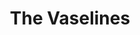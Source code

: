 ---
title: "The Vaselines"
summary: "The group was formed in Edinburgh in 1987 by singers/guitarists Eugene Kelly and Frances McKee, who were later joined by Kelly's brother Charles on drums and James Seenan on bass. Soon signing to Pastels frontman Stephan Pastel's newly formed 53rd and 3rd label, the Vaselines' first-ever studio session yielded their debut single, 1987's \"Son of a Gun.\" The follow-up, \"Dying for It,\" appeared a year later, with the inclusion of viola player Sophie Pragnell plainly acknowledging the band's debt to the Velvet Underground. The demise of 53rd and 3rd proved fatal to the Vaselines as well, however, and the group dissolved the same week their lone studio LP, 1989's Dum Dum, was released via Rough Trade, although the following year the original lineup briefly reunited to open for Nirvana in Edinburgh. Nirvana would go on to cover the Vaselines' \"Molly's Lips\" and \"Son of a Gun\" as well as performing \"Jesus Doesn't Want Me for a Sunbeam\" on their now-legendary MTV Unplugged appearance. Renewed interest in the band resulted in the 1992 Sub Pop release of The Way of the Vaselines, an assemblage of all 19 of their official recordings. Eugene Kelly later went on to front Captain America , while McKee spent the better part of the decade out of sight before finally resurfacing in Suckle."
slug: "the-vaselines"
image: "the-vaselines.jpg"
apple_music_artist_url: "https://music.apple.com/gb/artist/the-vaselines/139124616"
wikipedia_url: "https://en.wikipedia.org/wiki/The_Vaselines"
---
